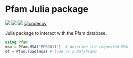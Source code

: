 # Pfam Julia package

[![](https://img.shields.io/badge/docs-stable-blue.svg)](https://cossio.github.io/Pfam.jl/stable)
[![](https://img.shields.io/badge/docs-dev-blue.svg)](https://cossio.github.io/Pfam.jl/dev)
![](https://github.com/cossio/Pfam.jl/workflows/CI/badge.svg)
[![codecov](https://codecov.io/gh/cossio/Pfam.jl/branch/master/graph/badge.svg?token=HL6RUVR384)](https://codecov.io/gh/cossio/Pfam.jl)

Julia package to interact with the Pfam database.

```julia
using Pfam
msa = Pfam.MSA("PF00011")  # describe the requested MSA
df = Pfam.load(msa) # load as a DataFrame
```

